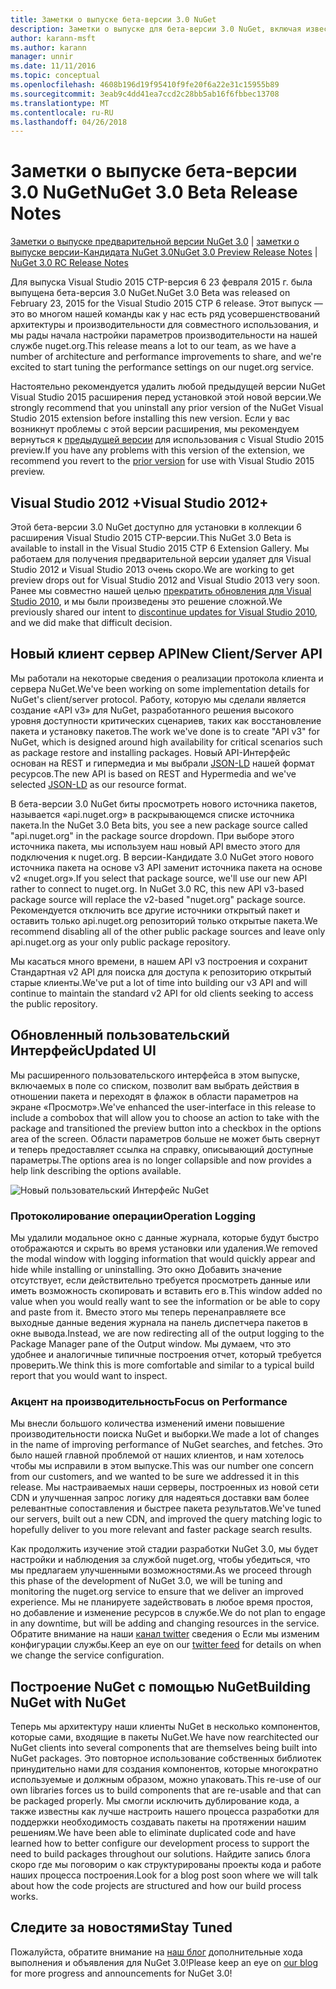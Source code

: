 ```yaml
---
title: Заметки о выпуске бета-версии 3.0 NuGet
description: Заметки о выпуске для бета-версии 3.0 NuGet, включая известные проблемы, исправленные ошибки, добавленные функции и DCR.
author: karann-msft
ms.author: karann
manager: unnir
ms.date: 11/11/2016
ms.topic: conceptual
ms.openlocfilehash: 4608b196d19f95410f9fe20f6a22e31c15955b89
ms.sourcegitcommit: 3eab9c4dd41ea7ccd2c28bb5ab16f6fbbec13708
ms.translationtype: MT
ms.contentlocale: ru-RU
ms.lasthandoff: 04/26/2018
---
```

# <a name="nuget-30-beta-release-notes"></a><span data-ttu-id="93b60-103">Заметки о выпуске бета-версии 3.0 NuGet</span><span class="sxs-lookup"><span data-stu-id="93b60-103">NuGet 3.0 Beta Release Notes</span></span>

<span data-ttu-id="93b60-104">[Заметки о выпуске предварительной версии NuGet 3.0](../release-notes/nuget-3.0-preview.md) | [заметки о выпуске версии-Кандидата NuGet 3.0](../release-notes/nuget-3.0-rc.md)</span><span class="sxs-lookup"><span data-stu-id="93b60-104">[NuGet 3.0 Preview Release Notes](../release-notes/nuget-3.0-preview.md) | [NuGet 3.0 RC Release Notes](../release-notes/nuget-3.0-rc.md)</span></span>

<span data-ttu-id="93b60-105">Для выпуска Visual Studio 2015 CTP-версия 6 23 февраля 2015 г. была выпущена бета-версия 3.0 NuGet.</span><span class="sxs-lookup"><span data-stu-id="93b60-105">NuGet 3.0 Beta was released on February 23, 2015 for the Visual Studio 2015 CTP 6 release.</span></span> <span data-ttu-id="93b60-106">Этот выпуск — это во многом нашей команды как у нас есть ряд усовершенствований архитектуры и производительности для совместного использования, и мы рады начала настройки параметров производительности на нашей службе nuget.org.</span><span class="sxs-lookup"><span data-stu-id="93b60-106">This release means a lot to our team, as we have a number of architecture and performance improvements to share, and we're excited to start tuning the performance settings on our nuget.org service.</span></span>

<span data-ttu-id="93b60-107">Настоятельно рекомендуется удалить любой предыдущей версии NuGet Visual Studio 2015 расширения перед установкой этой новой версии.</span><span class="sxs-lookup"><span data-stu-id="93b60-107">We strongly recommend that you uninstall any prior version of the NuGet Visual Studio 2015 extension before installing this new version.</span></span>  <span data-ttu-id="93b60-108">Если у вас возникнут проблемы с этой версии расширения, мы рекомендуем вернуться к [предыдущей версии](http://nuget.codeplex.com/downloads/get/909582) для использования с Visual Studio 2015 preview.</span><span class="sxs-lookup"><span data-stu-id="93b60-108">If you have any problems with this version of the extension, we recommend you revert to the [prior version](http://nuget.codeplex.com/downloads/get/909582) for use with Visual Studio 2015 preview.</span></span>

## <a name="visual-studio-2012"></a><span data-ttu-id="93b60-109">Visual Studio 2012 +</span><span class="sxs-lookup"><span data-stu-id="93b60-109">Visual Studio 2012+</span></span>

<span data-ttu-id="93b60-110">Этой бета-версии 3.0 NuGet доступно для установки в коллекции 6 расширения Visual Studio 2015 CTP-версии.</span><span class="sxs-lookup"><span data-stu-id="93b60-110">This NuGet 3.0 Beta is available to install in the Visual Studio 2015 CTP 6 Extension Gallery.</span></span> <span data-ttu-id="93b60-111">Мы работаем для получения предварительной версии удаляет для Visual Studio 2012 и Visual Studio 2013 очень скоро.</span><span class="sxs-lookup"><span data-stu-id="93b60-111">We are working to get preview drops out for Visual Studio 2012 and Visual Studio 2013 very soon.</span></span> <span data-ttu-id="93b60-112">Ранее мы совместно нашей целью [прекратить обновления для Visual Studio 2010](http://blog.nuget.org/20141002/visual-studio-2010.html), и мы были произведены это решение сложной.</span><span class="sxs-lookup"><span data-stu-id="93b60-112">We previously shared our intent to [discontinue updates for Visual Studio 2010](http://blog.nuget.org/20141002/visual-studio-2010.html), and we did make that difficult decision.</span></span>

## <a name="new-clientserver-api"></a><span data-ttu-id="93b60-113">Новый клиент сервер API</span><span class="sxs-lookup"><span data-stu-id="93b60-113">New Client/Server API</span></span>

<span data-ttu-id="93b60-114">Мы работали на некоторые сведения о реализации протокола клиента и сервера NuGet.</span><span class="sxs-lookup"><span data-stu-id="93b60-114">We've been working on some implementation details for NuGet's client/server protocol.</span></span> <span data-ttu-id="93b60-115">Работу, которую мы сделали является создание «API v3» для NuGet, разработанного решения высокого уровня доступности критических сценариев, таких как восстановление пакета и установку пакетов.</span><span class="sxs-lookup"><span data-stu-id="93b60-115">The work we've done is to create "API v3" for NuGet, which is designed around high availability for critical scenarios such as package restore and installing packages.</span></span> <span data-ttu-id="93b60-116">Новый API-Интерфейс основан на REST и гипермедиа и мы выбрали [JSON-LD](http://json-ld.org) нашей формат ресурсов.</span><span class="sxs-lookup"><span data-stu-id="93b60-116">The new API is based on REST and Hypermedia and we've selected [JSON-LD](http://json-ld.org) as our resource format.</span></span>

<span data-ttu-id="93b60-117">В бета-версии 3.0 NuGet биты просмотреть нового источника пакетов, называется «api.nuget.org» в раскрывающемся списке источника пакета.</span><span class="sxs-lookup"><span data-stu-id="93b60-117">In the NuGet 3.0 Beta bits, you see a new package source called "api.nuget.org" in the package source dropdown.</span></span>   <span data-ttu-id="93b60-118">При выборе этого источника пакета, мы используем наш новый API вместо этого для подключения к nuget.org. В версии-Кандидате 3.0 NuGet этого нового источника пакета на основе v3 API заменит источника пакета на основе v2 «nuget.org».</span><span class="sxs-lookup"><span data-stu-id="93b60-118">If you select that package source, we'll use our new API rather to connect to nuget.org. In NuGet 3.0 RC, this new API v3-based package source will replace the v2-based "nuget.org" package source.</span></span>  <span data-ttu-id="93b60-119">Рекомендуется отключить все другие источники открытый пакет и оставить только api.nuget.org репозиторий только открытые пакета.</span><span class="sxs-lookup"><span data-stu-id="93b60-119">We recommend disabling all of the other public package sources and leave only api.nuget.org as your only public package repository.</span></span>

<span data-ttu-id="93b60-120">Мы касаться много времени, в нашем API v3 построения и сохранит Стандартная v2 API для поиска для доступа к репозиторию открытый старые клиенты.</span><span class="sxs-lookup"><span data-stu-id="93b60-120">We've put a lot of time into building our v3 API and will continue to maintain the standard v2 API for old clients seeking to access the public repository.</span></span>

## <a name="updated-ui"></a><span data-ttu-id="93b60-121">Обновленный пользовательский Интерфейс</span><span class="sxs-lookup"><span data-stu-id="93b60-121">Updated UI</span></span>

<span data-ttu-id="93b60-122">Мы расширенного пользовательского интерфейса в этом выпуске, включаемых в поле со списком, позволит вам выбрать действия в отношении пакета и переходят в флажок в области параметров на экране «Просмотр».</span><span class="sxs-lookup"><span data-stu-id="93b60-122">We've enhanced the user-interface in this release to include a combobox that will allow you to choose an action to take with the package and transitioned the preview button into a checkbox in the options area of the screen.</span></span>  <span data-ttu-id="93b60-123">Области параметров больше не может быть свернут и теперь предоставляет ссылка на справку, описывающий доступные параметры.</span><span class="sxs-lookup"><span data-stu-id="93b60-123">The options area is no longer collapsible and now provides a help link describing the options available.</span></span>

![Новый пользовательский Интерфейс NuGet](./media/NuGet-3.0-Beta/updated-ui.png)


### <a name="operation-logging"></a><span data-ttu-id="93b60-125">Протоколирование операции</span><span class="sxs-lookup"><span data-stu-id="93b60-125">Operation Logging</span></span>

<span data-ttu-id="93b60-126">Мы удалили модальное окно с данные журнала, которые будут быстро отображаются и скрыть во время установки или удаления.</span><span class="sxs-lookup"><span data-stu-id="93b60-126">We removed the modal window with logging information that would quickly appear and hide while installing or uninstalling.</span></span>  <span data-ttu-id="93b60-127">Это окно Добавить значение отсутствует, если действительно требуется просмотреть данные или иметь возможность скопировать и вставить его в.</span><span class="sxs-lookup"><span data-stu-id="93b60-127">This window added no value when you would really want to see the information or be able to copy and paste from it.</span></span>  <span data-ttu-id="93b60-128">Вместо этого мы теперь перенаправляете все выходные данные ведения журнала на панель диспетчера пакетов в окне вывода.</span><span class="sxs-lookup"><span data-stu-id="93b60-128">Instead, we are now redirecting all of the output logging to the Package Manager pane of the Output window.</span></span>  <span data-ttu-id="93b60-129">Мы думаем, что это удобнее и аналогичные типичные построения отчет, который требуется проверить.</span><span class="sxs-lookup"><span data-stu-id="93b60-129">We think this is more comfortable and similar to a typical build report that you would want to inspect.</span></span>


### <a name="focus-on-performance"></a><span data-ttu-id="93b60-130">Акцент на производительность</span><span class="sxs-lookup"><span data-stu-id="93b60-130">Focus on Performance</span></span>

<span data-ttu-id="93b60-131">Мы внесли большого количества изменений имени повышение производительности поиска NuGet и выборки.</span><span class="sxs-lookup"><span data-stu-id="93b60-131">We made a lot of changes in the name of improving performance of NuGet searches, and fetches.</span></span>  <span data-ttu-id="93b60-132">Это было нашей главной проблемой от наших клиентов, и нам хотелось чтобы мы исправили в этом выпуске.</span><span class="sxs-lookup"><span data-stu-id="93b60-132">This was our number one concern from our customers, and we wanted to be sure we addressed it in this release.</span></span>  <span data-ttu-id="93b60-133">Мы настраиваемых наши серверы, построенных из новой сети CDN и улучшенная запрос логику для надеяться доставки вам более релевантные сопоставления и быстрее пакета результатов.</span><span class="sxs-lookup"><span data-stu-id="93b60-133">We've tuned our servers, built out a new CDN, and improved the query matching logic to hopefully deliver to you more relevant and faster package search results.</span></span>

<span data-ttu-id="93b60-134">Как продолжить изучение этой стадии разработки NuGet 3.0, мы будет настройки и наблюдения за службой nuget.org, чтобы убедиться, что мы предлагаем улучшенными возможностями.</span><span class="sxs-lookup"><span data-stu-id="93b60-134">As we proceed through this phase of the development of NuGet 3.0, we will be tuning and monitoring the nuget.org service to ensure that we deliver an improved experience.</span></span>  <span data-ttu-id="93b60-135">Мы не планируете задействовать в любое время простоя, но добавление и изменение ресурсов в службе.</span><span class="sxs-lookup"><span data-stu-id="93b60-135">We do not plan to engage in any downtime, but will be adding and changing resources in the service.</span></span>  <span data-ttu-id="93b60-136">Обратите внимание на наши [канал twitter](http://twitter.com/nuget) сведения о Если мы изменим конфигурации службы.</span><span class="sxs-lookup"><span data-stu-id="93b60-136">Keep an eye on our [twitter feed](http://twitter.com/nuget) for details on when we change the service configuration.</span></span>

## <a name="building-nuget-with-nuget"></a><span data-ttu-id="93b60-137">Построение NuGet с помощью NuGet</span><span class="sxs-lookup"><span data-stu-id="93b60-137">Building NuGet with NuGet</span></span>

<span data-ttu-id="93b60-138">Теперь мы архитектуру наши клиенты NuGet в несколько компонентов, которые сами, входящие в пакеты NuGet.</span><span class="sxs-lookup"><span data-stu-id="93b60-138">We have now rearchitected our NuGet clients into several components that are themselves being built into NuGet packages.</span></span> <span data-ttu-id="93b60-139">Это повторное использование собственных библиотек принудительно нами для создания компонентов, которые многократно используемые и должным образом, можно упаковать.</span><span class="sxs-lookup"><span data-stu-id="93b60-139">This re-use of our own libraries forces us to build components that are re-usable and that can be packaged properly.</span></span>  <span data-ttu-id="93b60-140">Мы смогли исключить дублирование кода, а также известны как лучше настроить нашего процесса разработки для поддержки необходимость создавать пакеты на протяжении нашим решениям.</span><span class="sxs-lookup"><span data-stu-id="93b60-140">We have been able to eliminate duplicated code and have learned how to better configure our development process to support the need to build packages throughout our solutions.</span></span>  <span data-ttu-id="93b60-141">Найдите запись блога скоро где мы поговорим о как структурированы проекты кода и работе наших процесса построения.</span><span class="sxs-lookup"><span data-stu-id="93b60-141">Look for a blog post soon where we will talk about how the code projects are structured and how our build process works.</span></span>

## <a name="stay-tuned"></a><span data-ttu-id="93b60-142">Следите за новостями</span><span class="sxs-lookup"><span data-stu-id="93b60-142">Stay Tuned</span></span>

<span data-ttu-id="93b60-143">Пожалуйста, обратите внимание на [наш блог](http://blog.nuget.org) дополнительные хода выполнения и объявления для NuGet 3.0!</span><span class="sxs-lookup"><span data-stu-id="93b60-143">Please keep an eye on [our blog](http://blog.nuget.org) for more progress and announcements for NuGet 3.0!</span></span>
